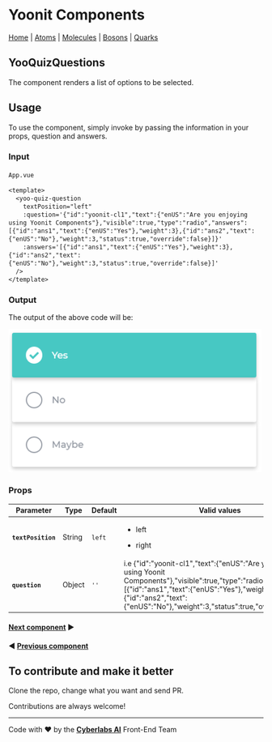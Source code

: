 # Yoonit Components

[Home](https://github.com/Yoonit-Labs/vue-yoonit-components/blob/development/README.md) | [Atoms](https://github.com/Yoonit-Labs/vue-yoonit-components/blob/development/README.md#atoms) | [Molecules](https://github.com/Yoonit-Labs/vue-yoonit-components/blob/development/README.md#molecules) | [Bosons](https://github.com/Yoonit-Labs/vue-yoonit-components/blob/development/README.md#bosons) | [Quarks](https://github.com/Yoonit-Labs/vue-yoonit-components/blob/development/README.md#quarks)

## YooQuizQuestions

The component renders a list of options to be selected.

## Usage

To use the component, simply invoke by passing the information in your props, question and answers.

### Input
`App.vue`
```vue
<template>
  <yoo-quiz-question
    textPosition="left"
    :question='{"id":"yoonit-cl1","text":{"enUS":"Are you enjoying using Yoonit Components"},"visible":true,"type":"radio","answers":[{"id":"ans1","text":{"enUS":"Yes"},"weight":3},{"id":"ans2","text":{"enUS":"No"},"weight":3,"status":true,"override":false}]}'
    :answers='[{"id":"ans1","text":{"enUS":"Yes"},"weight":3},{"id":"ans2","text":{"enUS":"No"},"weight":3,"status":true,"override":false}]'
  />
</template>
```

### Output

The output of the above code will be:

<img src="../../../../public/readme-img/quiz-questions.png" alt="YooQuizQuestion" width="500">

### Props

| Parameter | Type | Default | Valid values | Description | Required |
|-----------|------|------------------------|--------------|-------------|---------|
| **`textPosition`** | String | `left` | <ul><li>left</li></ul><ul><li>right</li></ul> | Position of text in the component. | false |
| **`question`** | Object | `''` | i.e {"id":"yoonit-cl1","text":{"enUS":"Are you enjoying using Yoonit Components"},"visible":true,"type":"radio","answers":[{"id":"ans1","text":{"enUS":"Yes"},"weight":3},{"id":"ans2","text":{"enUS":"No"},"weight":3,"status":true,"override":false}]} | Object with the questions that will be rendered. | true |

#### [**Next component**](../SegmentedBar/README.md) :arrow_forward:

#### :arrow_backward: [**Previous component**](../PostCard/README.md)
## To contribute and make it better

Clone the repo, change what you want and send PR.

Contributions are always welcome!

---

Code with ❤ by the [**Cyberlabs AI**](https://cyberlabs.ai/) Front-End Team

